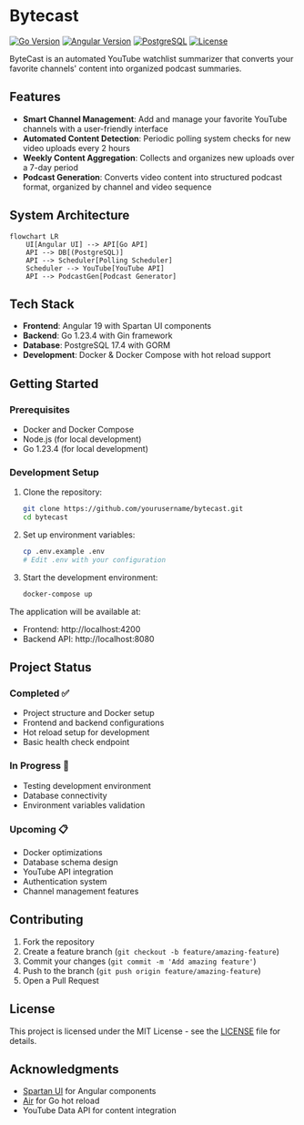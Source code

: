 # Bytecast

[![Go Version](https://img.shields.io/badge/Go-1.23.4-00ADD8.svg)](https://go.dev/)
[![Angular Version](https://img.shields.io/badge/Angular-19-DD0031.svg)](https://angular.io/)
[![PostgreSQL](https://img.shields.io/badge/PostgreSQL-17.4-336791.svg)](https://www.postgresql.org/)
[![License](https://img.shields.io/badge/License-MIT-blue.svg)](LICENSE)

ByteCast is an automated YouTube watchlist summarizer that converts your favorite channels' content into organized podcast summaries.

## Features

- **Smart Channel Management**: Add and manage your favorite YouTube channels with a user-friendly interface
- **Automated Content Detection**: Periodic polling system checks for new video uploads every 2 hours
- **Weekly Content Aggregation**: Collects and organizes new uploads over a 7-day period
- **Podcast Generation**: Converts video content into structured podcast format, organized by channel and video sequence

## System Architecture

```mermaid
flowchart LR
    UI[Angular UI] --> API[Go API]
    API --> DB[(PostgreSQL)]
    API --> Scheduler[Polling Scheduler]
    Scheduler --> YouTube[YouTube API]
    API --> PodcastGen[Podcast Generator]
```

## Tech Stack

- **Frontend**: Angular 19 with Spartan UI components
- **Backend**: Go 1.23.4 with Gin framework
- **Database**: PostgreSQL 17.4 with GORM
- **Development**: Docker & Docker Compose with hot reload support

## Getting Started

### Prerequisites

- Docker and Docker Compose
- Node.js (for local development)
- Go 1.23.4 (for local development)

### Development Setup

1. Clone the repository:
   ```bash
   git clone https://github.com/yourusername/bytecast.git
   cd bytecast
   ```

2. Set up environment variables:
   ```bash
   cp .env.example .env
   # Edit .env with your configuration
   ```

3. Start the development environment:
   ```bash
   docker-compose up
   ```

The application will be available at:
- Frontend: http://localhost:4200
- Backend API: http://localhost:8080

## Project Status

### Completed ✅
- Project structure and Docker setup
- Frontend and backend configurations
- Hot reload setup for development
- Basic health check endpoint

### In Progress 🚧
- Testing development environment
- Database connectivity
- Environment variables validation

### Upcoming 📋
- Docker optimizations
- Database schema design
- YouTube API integration
- Authentication system
- Channel management features

## Contributing

1. Fork the repository
2. Create a feature branch (`git checkout -b feature/amazing-feature`)
3. Commit your changes (`git commit -m 'Add amazing feature'`)
4. Push to the branch (`git push origin feature/amazing-feature`)
5. Open a Pull Request

## License

This project is licensed under the MIT License - see the [LICENSE](LICENSE) file for details.

## Acknowledgments

- [Spartan UI](https://github.com/spartan/ui) for Angular components
- [Air](https://github.com/cosmtrek/air) for Go hot reload
- YouTube Data API for content integration
